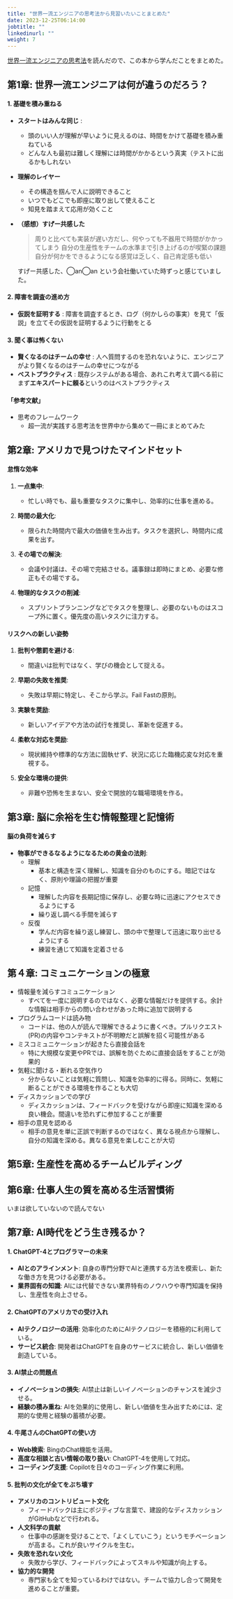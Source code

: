 ```yaml
---
title: "世界一流エンジニアの思考法から見習いたいことまとめた"
date: 2023-12-25T06:14:00
jobtitle: ""
linkedinurl: ""
weight: 7
---
```



[世界一流エンジニアの思考法](https://www.amazon.co.jp/世界一流エンジニアの思考法-牛尾-剛/dp/4163917683)を読んだので、この本から学んだことをまとめた。

## 第1章: 世界一流エンジニアは何が違うのだろう？

#### 1. 基礎を積み重ねる
   - **スタートはみんな同じ** : 
     - 頭のいい人が理解が早いように見えるのは、時間をかけて基礎を積み重ねている
     - どんな人も最初は難しく理解には時間がかかるという真実（テストに出るかもしれない
 - **理解のレイヤー**
   - その構造を掴んで人に説明できること
   - いつでもどこでも即座に取り出して使えること
   - 知見を踏まえて応用が効くこと  
 - **（感想）すげー共感した**
    > 周りと比べても実装が遅い方だし、何やっても不器用で時間がかかってしまう
    > 自分の生産性をチームの水準まで引き上げるのが喫緊の課題
    > 自分が何かをできるようになる感覚は乏しく、自己肯定感も低い
    
    すげー共感した、◯an◯an という会社働いていた時ずっと感じていました。

#### 2. 障害を調査の進め方
   - **仮説を証明する** : 障害を調査するとき、ログ（何かしらの事実）を見て「仮説」を立てその仮説を証明するように行動をとる

#### 3. 聞く事は怖くない
   - **賢くなるのはチームの幸せ** : 人へ質問するのを恐れないように、エンジニアがより賢くなるのはチームの幸せにつながる
   - **ベストプラクティス** : 既存システムがある場合、あれこれ考えて調べる前にまず**エキスパートに頼る**というのはベストプラクティス

####  「参考文献」
  - 思考のフレームワーク
    - 超一流が実践する思考法を世界中から集めて一冊にまとめてみた


## 第2章: アメリカで見つけたマインドセット

#### 怠惰な効率
1. **一点集中**:
   - 忙しい時でも、最も重要なタスクに集中し、効率的に仕事を進める。

2. **時間の最大化**:
   - 限られた時間内で最大の価値を生み出す。タスクを選択し、時間内に成果を出す。

3. **その場での解決**:
   - 会議や討議は、その場で完結させる。議事録は即時にまとめ、必要な修正もその場でする。

4. **物理的なタスクの削減**:
   - スプリントプランニングなどでタスクを整理し、必要のないものはスコープ外に置く。優先度の高いタスクに注力する。

#### リスクへの新しい姿勢
1. **批判や懲罰を避ける**:
   - 間違いは批判ではなく、学びの機会として捉える。

2. **早期の失敗を推奨**:
   - 失敗は早期に特定し、そこから学ぶ。Fail Fastの原則。

3. **実験を奨励**:
   - 新しいアイデアや方法の試行を推奨し、革新を促進する。

4. **柔軟な対応を奨励**:
   - 現状維持や標準的な方法に固執せず、状況に応じた臨機応変な対応を重視する。

5. **安全な環境の提供**:
   - 非難や恐怖を生まない、安全で開放的な職場環境を作る。


## 第3章: 脳に余裕を生む情報整理と記憶術

#### 脳の負荷を減らす
   - **物事ができるなるようになるための黄金の法則**: 
     - 理解
       - 基本と構造を深く理解し、知識を自分のものにする。暗記ではなく、原則や理論の把握が重要
     - 記憶
       - 理解した内容を長期記憶に保存し、必要な時に迅速にアクセスできるようにする
       - 繰り返し調べる手間を減らす
     - 反復
       - 学んだ内容を繰り返し練習し、頭の中で整理して迅速に取り出せるようにする
       - 練習を通じて知識を定着させる


## 第４章: コミュニケーションの極意

- 情報量を減らすコミュニケーション
  - すべてを一度に説明するのではなく、必要な情報だけを提供する。余計な情報は相手からの問い合わせがあった時に追加で説明する
- プログラムコードは読み物 
  - コードは、他の人が読んで理解できるように書くべき。プルリクエスト(PR)の内容やコンテキストが不明瞭だと誤解を招く可能性がある
- ミスコミュニケーションが起きたら直接会話を
  - 特に大規模な変更やPRでは、誤解を防ぐために直接会話をすることが効果的
- 気軽に聞ける・断れる空気作り
  - 分からないことは気軽に質問し、知識を効率的に得る。同時に、気軽に断ることができる環境を作ることも大切
- ディスカッションでの学び
  - ディスカッションは、フィードバックを受けながら即座に知識を深める良い機会。間違いを恐れずに参加することが重要
- 相手の意見を認める
  - 相手の意見を単に正誤で判断するのではなく、異なる視点から理解し、自分の知識を深める。異なる意見を楽しむことが大切


## 第5章: 生産性を高めるチームビルディング
## 第6章: 仕事人生の質を高める生活習慣術
いまは欲していないので読んでない


## 第7章: AI時代をどう生き残るか？

#### 1. ChatGPT-4とプログラマーの未来
   - **AIとのアラインメント**: 自身の専門分野でAIと連携する方法を模索し、新たな働き方を見つける必要がある。
   - **業界固有の知識**: AIには代替できない業界特有のノウハウや専門知識を保持し、生産性を向上させる。

#### 2. ChatGPTのアメリカでの受け入れ
   - **AIテクノロジーの活用**: 効率化のためにAIテクノロジーを積極的に利用している。
   - **サービス統合**: 開発者はChatGPTを自身のサービスに統合し、新しい価値を創造している。

#### 3. AI禁止の問題点
   - **イノベーションの損失**: AI禁止は新しいイノベーションのチャンスを減少させる。
   - **経験の積み重ね**: AIを効果的に使用し、新しい価値を生み出すためには、定期的な使用と経験の蓄積が必要。

#### 4. 牛尾さんのChatGPTの使い方
   - **Web検索**: BingのChat機能を活用。
   - **高度な相談と古い情報の取り扱い**: ChatGPT-4を使用して対応。
   - **コーディング支援**: Copilotを日々のコーディング作業に利用。

#### 5. 批判の文化が全てをぶち壊す
   - **アメリカのコントリビュート文化**
     - フィードバックは主にポジティブな言葉で、建設的なディスカッションがGitHubなどで行われる。
   - **人文科学の貢献**
     - 仕事中の感謝を受けることで、「よくしていこう」というモチベーションが高まる。これが良いサイクルを生む。
   - **失敗を恐れない文化**
     - 失敗から学び、フィードバックによってスキルや知識が向上する。
   - **協力的な開発**
     - 専門家も全てを知っているわけではない。チームで協力し合って開発を進めることが重要。
